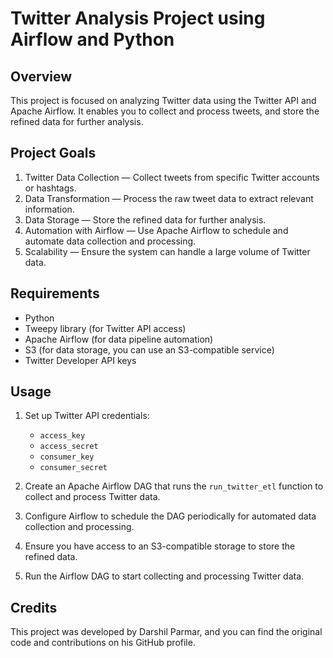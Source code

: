# Twitter Analysis Project using Airflow and Python

## Overview

This project is focused on analyzing Twitter data using the Twitter API and Apache Airflow. It enables you to collect and process tweets, and store the refined data for further analysis.

## Project Goals
1. Twitter Data Collection — Collect tweets from specific Twitter accounts or hashtags.
2. Data Transformation — Process the raw tweet data to extract relevant information.
3. Data Storage — Store the refined data for further analysis.
4. Automation with Airflow — Use Apache Airflow to schedule and automate data collection and processing.
5. Scalability — Ensure the system can handle a large volume of Twitter data.

## Requirements
- Python
- Tweepy library (for Twitter API access)
- Apache Airflow (for data pipeline automation)
- S3 (for data storage, you can use an S3-compatible service)
- Twitter Developer API keys

## Usage
1. Set up Twitter API credentials:
   - `access_key`
   - `access_secret`
   - `consumer_key`
   - `consumer_secret`

2. Create an Apache Airflow DAG that runs the `run_twitter_etl` function to collect and process Twitter data.

3. Configure Airflow to schedule the DAG periodically for automated data collection and processing.

4. Ensure you have access to an S3-compatible storage to store the refined data.

5. Run the Airflow DAG to start collecting and processing Twitter data.

## Credits
This project was developed by Darshil Parmar, and you can find the original code and contributions on his GitHub profile.

